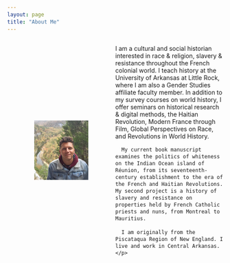 ```yaml
---
layout: page
title: "About Me"
---
```


<div style="display: flex; align-items: center;">
  <div style="flex: 1;">
    <img src="fotoreminismall.jpg" alt="National River Park Arkansas" style="max-width: 50%; display: block; margin: 0 auto;">
  </div>
  <div style="flex: 1;">
    <p>
      I am a cultural and social historian interested in race & religion, slavery & resistance throughout the French colonial world. I teach history at the University of Arkansas at Little Rock, where I am also a Gender Studies affiliate faculty member. In addition to my survey courses on world history, I offer seminars on historical research & digital methods, the Haitian Revolution, Modern France through Film, Global Perspectives on Race, and Revolutions in World History.

      My current book manuscript examines the politics of whiteness on the Indian Ocean island of Réunion, from its seventeenth-century establishment to the era of the French and Haitian Revolutions. My second project is a history of slavery and resistance on properties held by French Catholic priests and nuns, from Montreal to Mauritius.

      I am originally from the Piscataqua Region of New England. I live and work in Central Arkansas.
    </p>
  </div>
</div>
